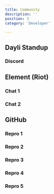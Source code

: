 ```yaml
---
title: Community 
description: ''
position: 3
category: 'Developer'
 
---
```


 

## Dayli Standup
### Discord

## Element (Riot)
### Chat 1
### Chat 2

## GitHub
### Repro 1
### Repro 2
### Repro 3
### Repro 4
### Repro 5
 
 
 